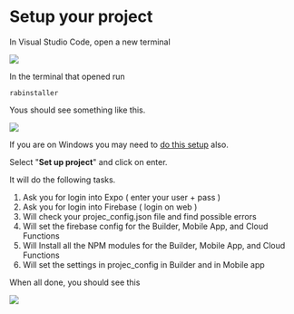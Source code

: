 # Setup your project

In Visual Studio Code, open a new terminal

![](https://support-hub--assets.s3.eu-west-2.amazonaws.com/assets/74/images/DrSCmct6WwDGgBcXwjT8VZnen6OVJrOPLU5Rd2At.png)

In the terminal that opened run

```text
rabinstaller
```

Yous should see something like this.

![](https://support-hub--assets.s3.eu-west-2.amazonaws.com/assets/74/images/t4smF6qzOeisx4cHdjjRsXiVDL5TGvFiGzmRxYQq.png)

If you are on Windows you may need to [do this setup](http://tritoneco.com/2014/02/21/fix-for-powershell-script-not-digitally-signed/) also.

Select "**Set up project**" and click on enter.

It will do the following tasks. 

1. Ask you for login into Expo \( enter your user + pass \)
2. Ask you for login into Firebase \( login on web \)
3. Will check your projec\_config.json file and find possible errors
4. Will set the firebase config for the Builder, Mobile App, and Cloud Functions
5. Will Install all the NPM modules for the Builder, Mobile App, and Cloud Functions
6. Will set the settings in projec\_config in Builder and in Mobile app

When all done, you should see this

![](https://support-hub--assets.s3.eu-west-2.amazonaws.com/assets/74/images/q2ogqXA1DqM3vQdzLRSDst1OvfcJFUrAm6tuiwio.png)


